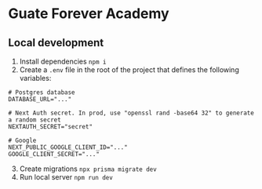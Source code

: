 # Guate Forever Academy

## Local development

1. Install dependencies `npm i`
2. Create a `.env` file in the root of the project that defines the following variables:

```
# Postgres database
DATABASE_URL="..."

# Next Auth secret. In prod, use "openssl rand -base64 32" to generate a random secret
NEXTAUTH_SECRET="secret"

# Google
NEXT_PUBLIC_GOOGLE_CLIENT_ID="..."
GOOGLE_CLIENT_SECRET="..."
```

3. Create migrations `npx prisma migrate dev`
4. Run local server `npm run dev`
